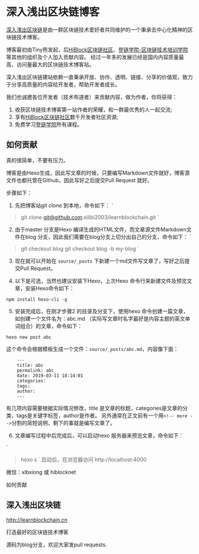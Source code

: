 # 深入浅出区块链博客

[深入浅出区块链](http://learnblockchain.cn)是由一群区块链技术爱好者共同维护的一个秉承去中心化精神的区块链技术博客。

博客最初由Tiny熊发起，后[HiBlock区块链社区](https://hiblock.one)、[登链学院-区块链技术培训学院](https://upchain.ke.qq.com/?tuin=bd898bbf) 等其他的组织及个人加入贡献内容。
经过一年多的发展已经是国内内容质量最高、访问量最大的区块链技术博客站。

深入浅出区块链建站依赖一直秉承开放、协作、透明、链接、分享的价值观，致力于分享高质量的内容给开发者，帮助开发者成长。

我们也诚邀各位开发者（技术布道者）来贡献内容，做为作者，你将获得：
1. 收获区块链技术博客第一站作者的荣耀，和一群最优秀的人一起交流;
2. 享有[HiBlock区块链社区](https://hiblock.one)数千开发者社区资源;
3. 免费学习[登链学院](https://upchain.ke.qq.com/?tuin=bd898bbf)所有课程。


## 如何贡献

真的很简单，不要有压力。

博客是由Hexo生成，因此写文章的时候，只要编写Markdown文件就好，博客源文件也都托管在Github，因此写好之后提交Pull Request 就好。

步骤如下：
1. 先把博客站git clone 到本地，命令如下：
`
> git clone git@github.com:xilibi2003/learnblockchain.git
`

2. 由于master 分支是Hexo 编译生成的HTML文件，而文章源文件Markdown文件在blog 分支，因此我们需要在blog分支上切分出自己的分支，命令如下：
`
> git checkout blog
> git checkout blog -b my-blog
`

3. 现在就可以开始在 `source/_posts` 下新建一个md文件写文章了，写好之后提交Pull Request。

4. 以下是可选，当然也建议安装下Hexo，上次Hexo 命令行来新建文件及预览文章，安装Hexo命令如下：

`
npm install hexo-cli -g
`

5. 安装完成后，在刚才步骤2 的目录及分支下，使用hexo 命令创建一篇文章， 如创建一个文件名为：abc.md （实际写文章时名字最好是内容主题的英文单词组合）的文章，命令如下：

`
hexo new post abc
`

这个命令会根据模板生成一个文件：`source/_posts/abc.md`，内容像下面：

```
    ---
    title: abc
    permalink: abc
    date: 2019-03-11 18:14:01
    categories:
    tags:
    author:
    ---
```
有几项内容需要根据实际情况修改，title 是文章的标题，categories是文章的分类，tags是关键字标签，author是作者。
另外通常在正文前有一个用`<!-- more -->`分割的简短说明，剩下的事就是编写文章了。

6. 文章编写过程中后完成后，可以启动hexo 服务器来预览文章，命令如下：

`
> hexo s
`
启动后，在浏览器访问 http://localhost:4000





微信：xlbxiong 或 hiblocknet 

如何贡献

## 深入浅出区块链
http://learnblockchain.cn

打造最好的区块链技术博客



源码为blog分支，欢迎大家发pull requests.
